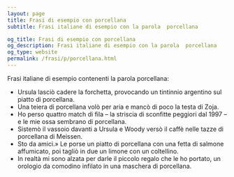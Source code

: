 ```yaml
---
layout: page
title: Frasi di esempio con porcellana 
subtitle: Frasi italiane di esempio con la parola  porcellana

og_title: Frasi di esempio con porcellana 
og_description: Frasi italiane di esempio con la parola  porcellana
og_type: website
permalink: /frasi/p/porcellana.html
---
```


Frasi italiane di esempio contenenti la parola porcellana:


- Ursula lasciò cadere la forchetta, provocando un tintinnio argentino sul piatto di porcellana.
- Una teiera di porcellana volò per aria e mancò di poco la testa di Zoja.
- Ho perso quattro match di fila – la striscia di sconfitte peggiori dal 1997 – e le mie ossa sembrano di porcellana.
- Sistemò il vassoio davanti a Ursula e Woody versò il caffè nelle tazze di porcellana di Meissen.
- Sto da amici.» Le porse un piatto di porcellana con una fetta di salmone affumicato, poi tagliò in due un limone con un coltellino.
- In realtà mi sono alzata per darle il piccolo regalo che le ho portato, un orologio da comodino infilato in una maschera di porcellana.
